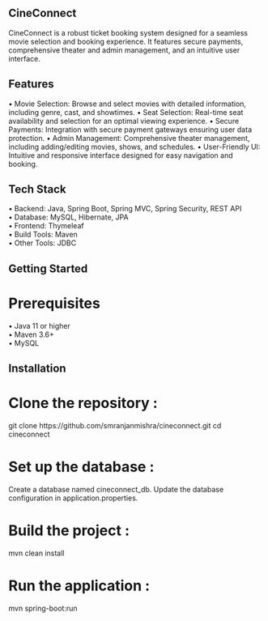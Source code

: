 ## CineConnect
<p>CineConnect is a robust ticket booking system designed for a seamless movie selection and booking experience. It features secure payments, comprehensive theater and admin management, and an intuitive user interface.</p>

## Features

• Movie Selection: Browse and select movies with detailed information, including genre, cast, and showtimes.
• Seat Selection: Real-time seat availability and selection for an optimal viewing experience.
• Secure Payments: Integration with secure payment gateways ensuring user data protection.
• Admin Management: Comprehensive theater management, including adding/editing movies, shows, and schedules.
• User-Friendly UI: Intuitive and responsive interface designed for easy navigation and booking.

## Tech Stack
• Backend: Java, Spring Boot, Spring MVC, Spring Security, REST API <br>
• Database: MySQL, Hibernate, JPA <br>
• Frontend: Thymeleaf <br>
• Build Tools: Maven <br> 
• Other Tools: JDBC <br>

## Getting Started

<h1>Prerequisites</h1>
• Java 11 or higher <br>
• Maven 3.6+ <br>
• MySQL <br>

## Installation
<h1>Clone the repository :</h1>
<p>
git clone https://github.com/smranjanmishra/cineconnect.git
cd cineconnect </p>

<h1>Set up the database :</h1>
<p>Create a database named cineconnect_db.
Update the database configuration in application.properties.</p>

<h1>Build the project :</h1>
<p>mvn clean install</p>

<h1>Run the application :</h1>
<p>mvn spring-boot:run</p>
